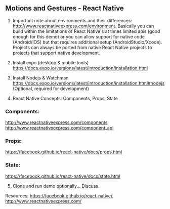 ## Motions and Gestures - React Native

1) Important note about environments and their differences: http://www.reactnativeexpress.com/environment. Basically you can build within the limitations of React Native's at times limited apis (good enough for this demo) or you can allow support for native code (Android/IOS) but that requires additional setup (AndroidStudio/Xcode). Projects can always be ported from native React Native projects to projects that support native development.

2) Install expo (desktop & mobile tools) https://docs.expo.io/versions/latest/introduction/installation.html

3) Install Nodejs & Watchman https://docs.expo.io/versions/latest/introduction/installation.html#nodejs (Optional, required for development)

4) React Native Concepts: Components, Props, State

### Components:
http://www.reactnativeexpress.com/components
http://www.reactnativeexpress.com/component_api

### Props:
https://facebook.github.io/react-native/docs/props.html

### State:
https://facebook.github.io/react-native/docs/state.html

5) Clone and run demo optionally... Discuss.


Resources: https://facebook.github.io/react-native/, http://www.reactnativeexpress.com/
